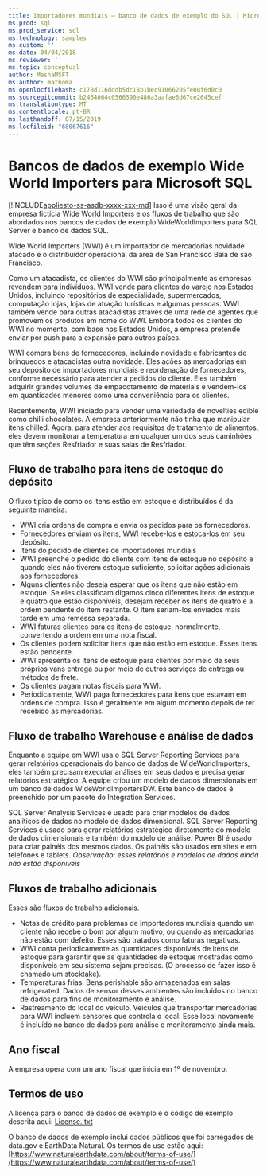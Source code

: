```yaml
---
title: Importadores mundiais – banco de dados de exemplo do SQL | Microsoft Docs
ms.prod: sql
ms.prod_service: sql
ms.technology: samples
ms.custom: ''
ms.date: 04/04/2018
ms.reviewer: ''
ms.topic: conceptual
author: MashaMSFT
ms.author: mathoma
ms.openlocfilehash: c178d116dddb5dc18b1bec91066205fe08f6d0c0
ms.sourcegitcommit: b2464064c0566590e486a3aafae6d67ce2645cef
ms.translationtype: MT
ms.contentlocale: pt-BR
ms.lasthandoff: 07/15/2019
ms.locfileid: "68067616"
---
```

# <a name="wide-world-importers-sample-databases-for-microsoft-sql"></a>Bancos de dados de exemplo Wide World Importers para Microsoft SQL
[!INCLUDE[appliesto-ss-asdb-xxxx-xxx-md](../includes/appliesto-ss-asdb-xxxx-xxx-md.md)]
Isso é uma visão geral da empresa fictícia Wide World Importers e os fluxos de trabalho que são abordados nos bancos de dados de exemplo WideWorldImporters para SQL Server e banco de dados SQL.  

Wide World Importers (WWI) é um importador de mercadorias novidade atacado e o distribuidor operacional da área de San Francisco Baía de são Francisco.

Como um atacadista, os clientes do WWI são principalmente as empresas revendem para indivíduos. WWI vende para clientes do varejo nos Estados Unidos, incluindo repositórios de especialidade, supermercados, computação lojas, lojas de atração turísticas e algumas pessoas. WWI também vende para outras atacadistas através de uma rede de agentes que promovem os produtos em nome do WWI. Embora todos os clientes do WWI no momento, com base nos Estados Unidos, a empresa pretende enviar por push para a expansão para outros países.

WWI compra bens de fornecedores, incluindo novidade e fabricantes de brinquedos e atacadistas outra novidade. Eles ações as mercadorias em seu depósito de importadores mundiais e reordenação de fornecedores, conforme necessário para atender a pedidos do cliente. Eles também adquirir grandes volumes de empacotamento de materiais e vendem-los em quantidades menores como uma conveniência para os clientes.

Recentemente, WWI iniciado para vender uma variedade de novelties edible como chilli chocolates.  A empresa anteriormente não tinha que manipular itens chilled. Agora, para atender aos requisitos de tratamento de alimentos, eles devem monitorar a temperatura em qualquer um dos seus caminhões que têm seções Resfriador e suas salas de Resfriador.

## <a name="workflow-for-warehouse-stock-items"></a>Fluxo de trabalho para itens de estoque do depósito

O fluxo típico de como os itens estão em estoque e distribuídos é da seguinte maneira:
- WWI cria ordens de compra e envia os pedidos para os fornecedores.
- Fornecedores enviam os itens, WWI recebe-los e estoca-los em seu depósito.
- Itens do pedido de clientes de importadores mundiais
- WWI preenche o pedido do cliente com itens de estoque no depósito e quando eles não tiverem estoque suficiente, solicitar ações adicionais aos fornecedores.
- Alguns clientes não deseja esperar que os itens que não estão em estoque. Se eles classificam digamos cinco diferentes itens de estoque e quatro que estão disponíveis, desejam receber os itens de quatro e a ordem pendente do item restante. O item seriam-los enviados mais tarde em uma remessa separada.
- WWI faturas clientes para os itens de estoque, normalmente, convertendo a ordem em uma nota fiscal.
- Os clientes podem solicitar itens que não estão em estoque. Esses itens estão pendente.
- WWI apresenta os itens de estoque para clientes por meio de seus próprios vans entrega ou por meio de outros serviços de entrega ou métodos de frete.
- Os clientes pagam notas fiscais para WWI.
- Periodicamente, WWI paga fornecedores para itens que estavam em ordens de compra. Isso é geralmente em algum momento depois de ter recebido as mercadorias.

## <a name="data-warehouse-and-analysis-workflow"></a>Fluxo de trabalho Warehouse e análise de dados

Enquanto a equipe em WWI usa o SQL Server Reporting Services para gerar relatórios operacionais do banco de dados de WideWorldImporters, eles também precisam executar análises em seus dados e precisa gerar relatórios estratégico. A equipe criou um modelo de dados dimensionais em um banco de dados WideWorldImportersDW. Este banco de dados é preenchido por um pacote do Integration Services.

SQL Server Analysis Services é usado para criar modelos de dados analíticos de dados no modelo de dados dimensional. SQL Server Reporting Services é usado para gerar relatórios estratégico diretamente do modelo de dados dimensionais e também do modelo de análise. Power BI é usado para criar painéis dos mesmos dados. Os painéis são usados em sites e em telefones e tablets. *Observação: esses relatórios e modelos de dados ainda não estão disponíveis*

## <a name="additional-workflows"></a>Fluxos de trabalho adicionais

Esses são fluxos de trabalho adicionais.
- Notas de crédito para problemas de importadores mundiais quando um cliente não recebe o bom por algum motivo, ou quando as mercadorias não estão com defeito. Esses são tratados como faturas negativas.
- WWI conta periodicamente as quantidades disponíveis de itens de estoque para garantir que as quantidades de estoque mostradas como disponíveis em seu sistema sejam precisas. (O processo de fazer isso é chamado um stocktake).
- Temperaturas frias. Bens perishable são armazenados em salas refrigerated. Dados de sensor desses ambientes são incluídos no banco de dados para fins de monitoramento e análise.
- Rastreamento do local do veículo. Veículos que transportar mercadorias para WWI incluem sensores que controla o local. Esse local novamente é incluído no banco de dados para análise e monitoramento ainda mais.

## <a name="fiscal-year"></a>Ano fiscal

A empresa opera com um ano fiscal que inicia em 1º de novembro.

## <a name="terms-of-use"></a>Termos de uso

A licença para o banco de dados de exemplo e o código de exemplo descrita aqui: [License. txt](https://github.com/Microsoft/sql-server-samples/blob/master/license.txt)

O banco de dados de exemplo inclui dados públicos que foi carregados de data.gov e EarthData Natural. Os termos de uso estão aqui: [https://www.naturalearthdata.com/about/terms-of-use/](https://www.naturalearthdata.com/about/terms-of-use/)
